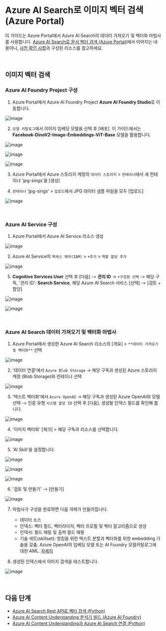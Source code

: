 # Azure AI Search로 이미지 벡터 검색 (Azure Portal)

이 가이드는 Azure Portal에서 Azure AI Search의 데이터 가져오기 및 벡터화 마법사를 사용합니다. [Azure AI Search로 문서 벡터 검색 (Azure Portal)](https://github.com/mnrvacho/ProjectMooModule4/blob/main/1-1.%20Vector%20Search%20(Document)%20-%20Azure%20Portal.md)에서 이어지는 내용이니, [사전 확인 사항](https://github.com/mnrvacho/ProjectMooModule4/blob/main/1-1.%20Vector%20Search%20(Document)%20-%20Azure%20Portal.md#%EC%82%AC%EC%A0%84-%ED%99%95%EC%9D%B8-%EC%82%AC%ED%95%AD)과 구성된 리소스를 참고하세요. 

<br/> 

## 이미지 벡터 검색

### Azure AI Foundry Project 구성 

1. Azure Portal에서 Azure AI Foundry Project **Azure AI Foundry Studio**로 이동합니다. 

![image](https://github.com/user-attachments/assets/d9dc60bf-41ea-4667-b366-ef06edfaf6fe)


2. `모델 카탈로그`에서 이미지 임베딩 모델을 선택 후 [배포]. 이 가이드에서는 **Facebook-DinoV2-Image-Embeddings-ViT-Base** 모델을 활용합니다. 

![image](https://github.com/user-attachments/assets/0a2497cd-1235-45d6-9282-83e8600d5e3b)

![image](https://github.com/user-attachments/assets/5aaa020f-6414-4757-ab3b-042e6e93ff7c)

![image](https://github.com/user-attachments/assets/562b3fbf-642b-48e6-86ba-1ee37f7f73d3)


3. Azure Portal에서 Azure 스토리지 계정의 `데이터 스토리지` > `컨테이너`에서 새 컨테이너 'jpg-sings'을 [생성] 

4. `컨테이너` 'jpg-sings' > `업로드`에서 JPG 데이터 샘플 파일을 모두 [업로드]

  ![image](https://github.com/user-attachments/assets/c3b069a6-168f-4f61-82f1-f7a3fa6d831a)


<br/> 

### Azure AI Service 구성 

1. Azure Portal에서 Azure AI Service 리소스 생성 

![image](https://github.com/user-attachments/assets/fff7cd88-3a65-4213-824b-e0c0664f0321)


2. Azure AI Service의 `액세스 제어(IAM)` > `+추가` > `역할 할당 추가` 

  ![image](https://github.com/user-attachments/assets/91331d01-9b07-46fb-a993-5b906bfe7946)

 


5. **Cognitive Services User** 선택 후 [다음] -> **관리 ID** -> `+구성원 선택` -> 해당 구독, '관리 ID': **Search Service**, 해당 Azure AI Search 서비스 [선택] -> [검토 + 할당]

![image](https://github.com/user-attachments/assets/f4de7930-08a3-4524-8d47-1e74e30cc989)

![image](https://github.com/user-attachments/assets/8b477a93-36f4-462d-b78a-b9c52511ba5a)


<br/> 

### Azure AI Search 데이터 가져오기 및 벡터화 마법사 

1. Azure Portal에서 생성한 Azure AI Search 리소스의 [개요] > `**데이터 가져오기 및 벡터화**` 선택 

![image](https://github.com/user-attachments/assets/3b82c652-e7c4-4edf-ae32-c5eb68b0073b)


2. '데이터 연결'에서 `Azure Blob Storage` -> 해당 구독과 생성된 Azure 스토리지 계정 (Blob Storage)와 컨테이너 선택 

![image](https://github.com/user-attachments/assets/7aa86d09-f0bd-4b72-a286-43860c96ffa3)


3. '텍스트 벡터화'에서 `Azure OpenAI` -> 해당 구독과 생성된 Azure OpenAI와 모델 선택 -> 인증 유형 `시스템 할당 ID` 선택 후 [다음]. 생성될 인덱스 필드를 확인해 봅니다.  

![image](https://github.com/user-attachments/assets/f2a38edc-a98c-4b24-a430-26ddbac3c037)

4. '이미지 벡터화' [체크] > 해당 구독과 리소스를 선택합니다. 

![image](https://github.com/user-attachments/assets/902b89dd-02a4-4601-93ce-993924842f9a)

5. 'AI Skill'을 설정합니다. 

![image](https://github.com/user-attachments/assets/3d88e70f-aadd-4b76-af8c-1182ebc5b797)

![image](https://github.com/user-attachments/assets/0f10619a-94bf-4367-b094-5c4b37df2b04)

![image](https://github.com/user-attachments/assets/d17936a9-d507-49f6-a24e-0ee5e6c9db4e)


6. '검토 및 만들기' -> [만들기] 

![image](https://github.com/user-attachments/assets/fad5b34b-4b67-43bc-a8bb-337edfa91a39)




7. 마법사가 구성을 완료하면 다음 개체가 만들어집니다.
   * 데이터 소스
   * 인덱스: 벡터 필드, 벡터라이저, 벡터 프로필 및 벡터 알고리즘으로 생성 
   * 인덱서: 필드 매핑 및 출력 필드 매핑
   * 기술 세트(skillset): 청킹을 위한 텍스트 분할과 벡터화를 위한 embedding 기술을 갖춤. 
     Azure OpenAI의 임베딩 모델 또는 AI Foundry 모델카탈로그에 대한 AML. [자세히](https://learn.microsoft.com/ko-kr/azure/search/search-import-data-portal#skills) 

8. 생성된 인덱스에서 이미지 검색을 테스트합니다. 

![image](https://github.com/user-attachments/assets/b43417e4-e9b1-45b2-b974-44692835ac1a)



<br/> 

## 다음 단계 

* [Azure AI Search Rest API로 벡터 검색 (Python)](https://github.com/mnrvacho/ProjectMooModule4/blob/main/2.%20Vector%20Search%20-%20Rest%20API.md)
* [Azure AI Content Understanding 분석기 빌드 (Azure AI Foundry)](https://github.com/mnrvacho/ProjectMooModule4/blob/main/3.%20Azure%20Content%20Understanding%20-%20Azure%20AI%20Foundry.md)
* [Azure AI Content Understanding과 Azure AI Search 연결 (Python)](https://github.com/mnrvacho/ProjectMooModule4/blob/main/4.%20Azure%20Content%20Understanding%20-%20Rest%20API.md)  



<br/> 
